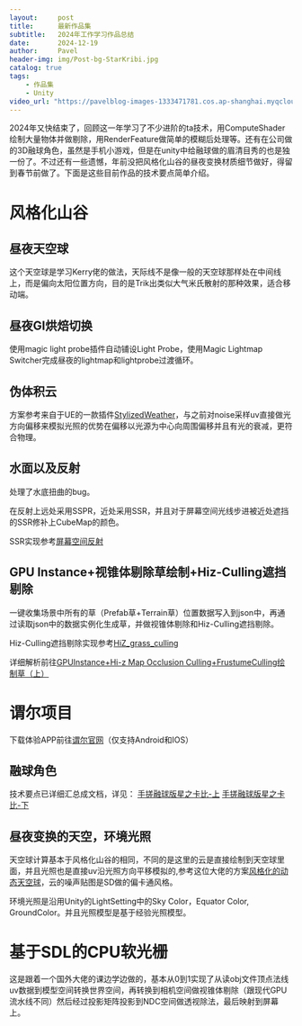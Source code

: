 ```yaml
---
layout:     post
title:      最新作品集
subtitle:   2024年工作学习作品总结
date:       2024-12-19
author:     Pavel
header-img: img/Post-bg-StarKribi.jpg
catalog: true
tags:
    - 作品集
    - Unity
video_url: "https://pavelblog-images-1333471781.cos.ap-shanghai.myqcloud.com/Profolio_H264.mp4"
---
```


2024年又快结束了，回顾这一年学习了不少进阶的ta技术，用ComputeShader绘制大量物体并做剔除，用RenderFeature做简单的模糊后处理等。还有在公司做的3D融球角色，虽然是手机小游戏，但是在unity中给融球做的眉清目秀的也是独一份了。不过还有一些遗憾，年前没把风格化山谷的昼夜变换材质细节做好，得留到春节前做了。下面是这些目前作品的技术要点简单介绍。

# 风格化山谷

## 昼夜天空球

这个天空球是学习Kerry佬的做法，天际线不是像一般的天空球那样处在中间线上，而是偏向太阳位置方向，目的是Trik出类似大气米氏散射的那种效果，适合移动端。

## 昼夜GI烘焙切换

使用magic light probe插件自动铺设Light Probe，使用Magic Lightmap Switcher完成昼夜的lightmap和lightprobe过渡循环。

## 伪体积云

方案参考来自于UE的一款插件[StylizedWeather](https://www.fab.com/listings/21a0542c-d0af-4743-81da-d53b6f18e48d)，与之前对noise采样uv直接做光方向偏移来模拟光照的优势在偏移以光源为中心向周围偏移并且有光的衰减，更符合物理。

## 水面以及反射

处理了水底扭曲的bug。

在反射上远处采用SSPR，近处采用SSR，并且对于屏幕空间光线步进被近处遮挡的SSR修补上CubeMap的颜色。

SSR实现参考[屏幕空间反射](https://zznewclear13.github.io/posts/screen-space-reflection/)

## GPU Instance+视锥体剔除草绘制+Hiz-Culling遮挡剔除

一键收集场景中所有的草（Prefab草+Terrain草）位置数据写入到json中，再通过读取json中的数据实例化生成草，并做视锥体剔除和Hiz-Culling遮挡剔除。

Hiz-Culling遮挡剔除实现参考[HiZ_grass_culling](https://github.com/jackie2009/HiZ_grass_culling)

详细解析前往[GPUInstance+Hi-z Map Occlusion Culling+FrustumeCulling绘制草（上）](https://pavelpeng7.github.io/2024/12/27/GPUInstance+Hi-z-Map-Occlusion-Culling+FrustumeCulling%E7%BB%98%E5%88%B6%E8%8D%89-%E4%B8%8A/)

# 谓尔项目
下载体验APP前往[谓尔官网](https://www.wheretech.com.cn/#slider1)（仅支持Android和IOS）

## 融球角色

技术要点已详细汇总成文档，详见：
[手搓融球版星之卡比-上](https://pavelpeng7.github.io/2023/12/09/手搓融球版星之卡比-上/) 
[手搓融球版星之卡比-下](https://pavelpeng7.github.io/2024/12/09/%E6%89%8B%E6%90%93%E8%9E%8D%E7%90%83%E7%89%88%E6%98%9F%E4%B9%8B%E5%8D%A1%E6%AF%94-%E4%B8%8B/)


## 昼夜变换的天空，环境光照

天空球计算基本于风格化山谷的相同，不同的是这里的云是直接绘制到天空球里面，并且光照也是直接uv沿光照方向平移模拟的,参考这位大佬的方案[风格化的动态天空球](https://walkingfat.com/%e9%a3%8e%e6%a0%bc%e5%8c%96%e7%9a%84%e5%8a%a8%e6%80%81%e5%a4%a9%e7%a9%ba%e7%90%83/)，云的噪声贴图是SD做的偏卡通风格。

环境光照是沿用Unity的LightSetting中的Sky Color，Equator Color, GroundColor。并且光照模型是基于经验光照模型。

# 基于SDL的CPU软光栅

这是跟着一个国外大佬的课边学边做的，基本从0到1实现了从读obj文件顶点法线uv数据到模型空间转换世界空间，再转换到相机空间做视锥体剔除（跟现代GPU流水线不同）然后经过投影矩阵投影到NDC空间做透视除法，最后映射到屏幕上。
